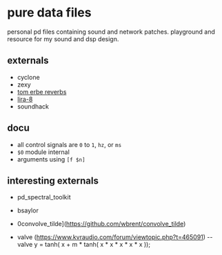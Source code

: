 # pure data files

personal pd files containing sound and network patches. playground and resource for my sound and dsp design. 

## externals 
* cyclone
* zexy
* [tom erbe reverbs](http://tre.ucsd.edu/wordpress/?p=625)
* [lira-8](https://github.com/mikemorenodsp/lira-8)
* soundhack


## docu
* all control signals are `0` to `1`, `hz`, or `ms`
* `$0` module internal
* arguments using `[f $n]`

## interesting externals
* pd_spectral_toolkit
* bsaylor
* 0convolve_tilde](https://github.com/wbrent/convolve_tilde)

* valve (https://www.kvraudio.com/forum/viewtopic.php?t=465091)
 -- valve  y = tanh( x + m * tanh( x * x * x * x * x ));
